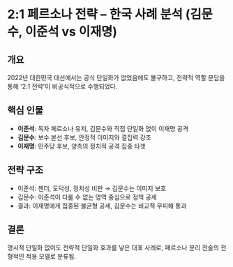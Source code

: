 
# 2:1 페르소나 전략 – 한국 사례 분석 (김문수, 이준석 vs 이재명)

## 개요
2022년 대한민국 대선에서는 공식 단일화가 없었음에도 불구하고, 전략적 역할 분담을 통해 '2:1 전략'이 비공식적으로 수행되었다.

## 핵심 인물
- **이준석**: 독자 페르소나 유지, 김문수와 직접 단일화 없이 이재명 공격
- **김문수**: 보수 본선 후보, 안정적 이미지와 결집력 강조
- **이재명**: 민주당 후보, 양측의 정치적 공격 집중 타겟

## 전략 구조
- 이준석: 젠더, 도덕성, 정치성 비판 → 김문수는 이미지 보호
- 김문수: 이준석이 다룰 수 없는 영역 중심으로 정책 공세
- 결과: 이재명에게 집중된 불균형 공세, 김문수는 비교적 무피해 통과

## 결론
명시적 단일화 없이도 전략적 단일화 효과를 낳은 대표 사례로, 페르소나 분리 전술의 전형적인 적용 모델로 분류됨.
